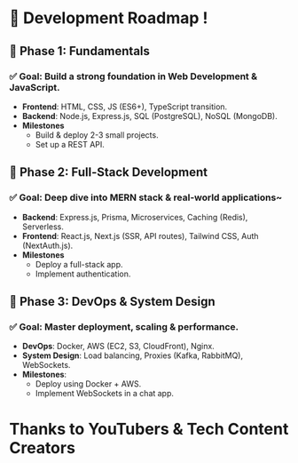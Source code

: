 # 🚀 Development Roadmap !
    
## 🔹 Phase 1: Fundamentals 
### ✅ Goal: Build a strong foundation in Web Development & JavaScript.
- **Frontend**: HTML, CSS, JS (ES6+), TypeScript transition.
- **Backend**: Node.js, Express.js, SQL (PostgreSQL), NoSQL (MongoDB).
- **Milestones**
  - Build & deploy 2-3 small projects.
  - Set up a REST API. 

## 🔹 Phase 2: Full-Stack Development
### ✅ Goal: Deep dive into MERN stack & real-world applications~
- **Backend**: Express.js, Prisma, Microservices, Caching (Redis), Serverless.
- **Frontend**: React.js, Next.js (SSR, API routes), Tailwind CSS, Auth (NextAuth.js).
- **Milestones**
  - Deploy a full-stack app.
  - Implement authentication.

## 🔹 Phase 3: DevOps & System Design
### ✅ Goal: Master deployment, scaling & performance.
- **DevOps**: Docker, AWS (EC2, S3, CloudFront), Nginx.
- **System Design**: Load balancing, Proxies (Kafka, RabbitMQ), WebSockets.
- **Milestones**:
  - Deploy using Docker + AWS.
  - Implement WebSockets in a chat app. 

# Thanks to YouTubers & Tech Content Creators
